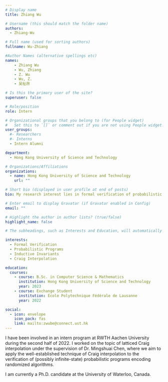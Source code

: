 ```yaml
---
# Display name
title: Zhiang Wu

# Username (this should match the folder name)
authors:
  - Zhiang-Wu

# Full name (used for sorting authors)
fullname: Wu-Zhiang

#Author Names (alternative spellings etc)
names:
    - Zhiang Wu
    - Wu, Zhiang
    - Z. Wu
    - Wu, Z.
    - 吴祉昂

# Is this the primary user of the site?
superuser: false

# Role/position
role: Intern

# Organizational groups that you belong to (for People widget)
#   Set this to `[]` or comment out if you are not using People widget.
user_groups:
  #- Researchers
  #- Interns
  - Intern Alumni

department:
  - Hong Kong University of Science and Technology

# Organizations/Affiliations
organizations:
  - name: Hong Kong University of Science and Technology
    url: ""

# Short bio (displayed in user profile at end of posts)
bio: My research interest lies in formal verification of probabilistic programs by synthesizing inductive invariants as Craig interpolants.

# Enter email to display Gravatar (if Gravatar enabled in Config)
email: ""

# Highlight the author in author lists? (true/false)
highlight_name: false

# The subheadings, such as Interests and Education, will automatically translate depending on the language chosen in `config.yaml`. To customize the subheading text, see the Language page in the docs.

interests:
  - Formal Verification
  - Probabilistic Programs
  - Inductive Invariants
  - Craig Interpolation

education:
  courses:
    - course: B.Sc. in Computer Science & Mathematics
      institution: Hong Kong University of Science and Technology
      year: 2023
    - course: Exchange Student
      institution: École Polytechnique Fédérale de Lausanne
      year: 2022

social:
  - icon: envelope
    icon_pack: fas
    link: mailto:zwube@connect.ust.hk
---
```


I have been involved in an intern program at RWTH Aachen University during the second half of 2022. I worked on the topic of latticed Craig interpolation under the supervision of Dr. Mingshuai Chen, where we aim to apply the well-established technique of Craig interpolation to the verification of (possibly infinite-state) probabilistic programs encoding randomized algorithms.

I am currently a Ph.D. candidate at the University of Waterloo, Canada.
